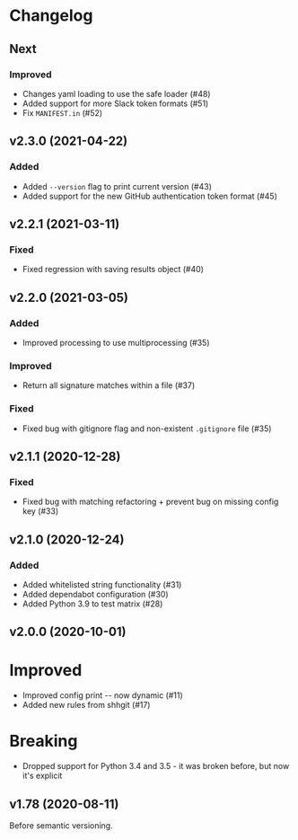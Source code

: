 # Changelog

## Next

### Improved

-   Changes yaml loading to use the safe loader (#48)
-   Added support for more Slack token formats (#51)
-   Fix `MANIFEST.in` (#52)

## v2.3.0 (2021-04-22)

### Added

-   Added `--version` flag to print current version (#43)
-   Added support for the new GitHub authentication token format (#45)

## v2.2.1 (2021-03-11)

### Fixed

-   Fixed regression with saving results object (#40)

## v2.2.0 (2021-03-05)

### Added

-   Improved processing to use multiprocessing (#35)

### Improved

-   Return all signature matches within a file (#37)

### Fixed

-   Fixed bug with gitignore flag and non-existent `.gitignore` file (#35)

## v2.1.1 (2020-12-28)

### Fixed

-   Fixed bug with matching refactoring + prevent bug on missing config key (#33)

## v2.1.0 (2020-12-24)

### Added

-   Added whitelisted string functionality (#31)
-   Added dependabot configuration (#30)
-   Added Python 3.9 to test matrix (#28)

## v2.0.0 (2020-10-01)

# Improved

-   Improved config print -- now dynamic (#11)
-   Added new rules from shhgit (#17)

# Breaking

-   Dropped support for Python 3.4 and 3.5 - it was broken before, but now it's explicit

## v1.78 (2020-08-11)

Before semantic versioning.
